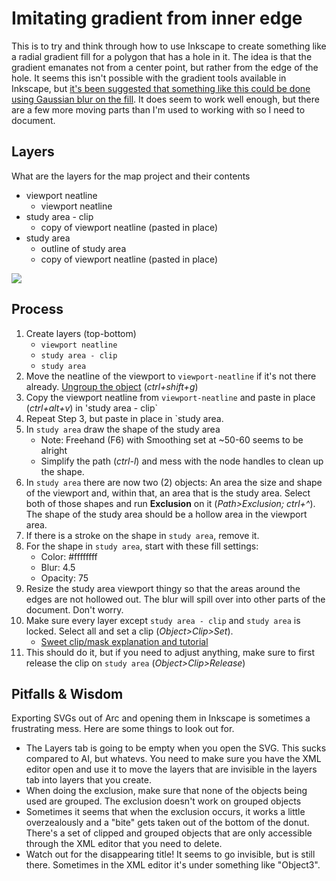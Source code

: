# Imitating gradient from inner edge

This is to try and think through how to use Inkscape to create something like a radial gradient fill for a polygon that has a hole in it. The idea is that the gradient emanates not from a center point, but rather from the edge of the hole. It seems this isn't possible with the gradient tools available in Inkscape, but [it's been suggested that something like this could be done using Gaussian blur on the fill](http://wiki.wesnoth.org/Shaped_gradients_with_Gaussian_blur). It does seem to work well enough, but there are a few more moving parts than I'm used to working with so I need to document.

## Layers

What are the layers for the map project and their contents

- viewport neatline
	- viewport neatline
- study area - clip
	- copy of viewport neatline (pasted in place)
- study area
	- outline of study area
	- copy of viewport neatline (pasted in place)

![](http://i1185.photobucket.com/albums/z344/buspainter2005/how-do/donut_zpsjha2traa.jpg)

## Process

1. Create layers (top-bottom)
	- `viewport neatline`
	- `study area - clip`
	- `study area`
2. Move the neatline of the viewport to  `viewport-neatline` if it's not there already. [Ungroup the object](https://answers.launchpad.net/inkscape/+question/64895) (*ctrl+shift+g*)
3. Copy the viewport neatline from `viewport-neatline` and paste in place (*ctrl+alt+v*) in 'study area - clip`
4. Repeat Step 3, but paste in place in `study area.
5. In `study area` draw the shape of the study area
	- Note: Freehand (F6) with Smoothing set at ~50-60 seems to be alright
	- Simplify the path (*ctrl-l*) and mess with the node handles to clean up the shape.
6. In `study area` there are now two (2) objects: An area the size and shape of the viewport and, within that, an area that is the study area. Select both of those shapes and run **Exclusion** on it (*Path>Exclusion; ctrl+^*). The shape of the study area should be a hollow area in the viewport area.
7. If there is a stroke on the shape in `study area`, remove it. 
8. For the shape in `study area`, start with these fill settings:
	- Color: #ffffffff
	- Blur: 4.5
	- Opacity: 75
9. Resize the study area viewport thingy so that the areas around the edges are not hollowed out. The blur will spill over into other parts of the document. Don't worry.
10. Make sure every layer except `study area - clip` and `study area` is locked. Select all and set a clip (*Object>Clip>Set*).
	- [Sweet clip/mask explanation and tutorial](http://design.tutsplus.com/tutorials/quick-tip-what-are-clipping-and-masking-in-inkscape--vector-24947)
11. This should do it, but if you need to adjust anything, make sure to first release the clip on `study area` (*Object>Clip>Release*)

## Pitfalls & Wisdom

Exporting SVGs out of Arc and opening them in Inkscape is sometimes a frustrating mess. Here are some things to look out for.

- The Layers tab is going to be empty when you open the SVG. This sucks compared to AI, but whatevs. You need to make sure you have the XML editor open and use it to move the layers that are invisible in the layers tab into layers that you create.
- When doing the exclusion, make sure that none of the objects being used are grouped. The exclusion doesn't work on grouped objects
- Sometimes it seems that when the exclusion occurs, it works a little overzealously and a "bite" gets taken out of the bottom of the donut. There's a set of clipped and grouped objects that are only accessible through the XML editor that you need to delete.
- Watch out for the disappearing title! It seems to go invisible, but is still there. Sometimes in the XML editor it's under something like "Object3".